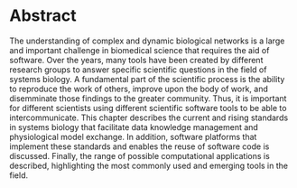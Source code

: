 Abstract 
========

The understanding of complex and dynamic biological networks is a large and
important challenge in biomedical science that requires the aid of software.
Over the years, many tools have been created by different research groups to
answer specific scientific questions in the field of systems biology. A
fundamental part of the scientific process is the ability to reproduce the work
of others, improve upon the body of work, and disemminate those findings to the
greater community. Thus, it is important for different scientists using
different scientific software tools to be able to intercommunicate. This
chapter describes the current and rising standards in systems biology that
facilitate data knowledge management and physiological model exchange. In
addition, software platforms that implement these standards and enables the
reuse of software code is discussed. Finally, the range of possible
computational applications is described, highlighting the most commonly used
and emerging tools in the field. 

